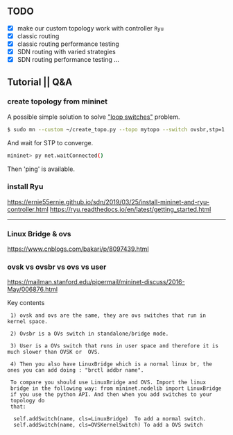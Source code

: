 ## TODO
- [x] make our custom topology work with controller `Ryu`
- [x] classic routing
- [x] classic routing performance testing
- [x] SDN routing with varied strategies
- [x] SDN routing performance testing
...
## Tutorial || Q&A
### create topology from mininet

A possible simple solution to solve ["loop switches"](https://github.com/mininet/mininet/wiki/FAQ#ethernet-loops) problem.
``` bash
$ sudo mn --custom ~/create_topo.py --topo mytopo --switch ovsbr,stp=1 --controller remote
```
And wait for STP to converge.
```bash
mininet> py net.waitConnected()
```
Then 'ping' is available.

### install Ryu
https://ernie55ernie.github.io/sdn/2019/03/25/install-mininet-and-ryu-controller.html
https://ryu.readthedocs.io/en/latest/getting_started.html

-----
### Linux Bridge & ovs
https://www.cnblogs.com/bakari/p/8097439.html

### ovsk vs ovsbr vs ovs vs user
https://mailman.stanford.edu/pipermail/mininet-discuss/2016-May/006876.html

Key contents
```
 1) ovsk and ovs are the same, they are ovs switches that run in kernel space.

 2) Ovsbr is a OVs switch in standalone/bridge mode.

 3) User is a OVs switch that runs in user space and therefore it is much slower than OVSK or  OVS.

 4) Then you also have LinuxBridge which is a normal linux br, the ones you can add doing : "brctl addbr name".

 To compare you should use LinuxBridge and OVS. Import the linux 
 bridge in the following way: from mininet.nodelib import LinuxBridge 
 if you use the python API. And then when you add switches to your 
 topology do
 that:

  self.addSwitch(name, cls=LinuxBridge)  To add a normal switch.
  self.addSwitch(name, cls=OVSKernelSwitch) To add a OVS switch
```


